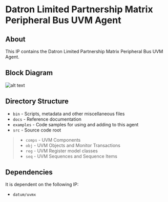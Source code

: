 # Datron Limited Partnership Matrix Peripheral Bus UVM Agent


## About
This IP contains the Datron Limited Partnership Matrix Peripheral Bus UVM Agent.


## Block Diagram
![alt text](./docs/agent_block_diagram.svg "Matrix Peripheral Bus UVM Agent Block Diagram")

## Directory Structure
* `bin` - Scripts, metadata and other miscellaneous files
* `docs` - Reference documentation
* `examples` - Code samples for using and adding to this agent
* `src` - Source code root

> * `comps` - UVM Components
> * `obj` - UVM Objects and Monitor Transactions
> * `reg` - UVM Register model classes
> * `seq` - UVM Sequences and Sequence Items


## Dependencies
It is dependent on the following IP:

* `datum/uvmx`